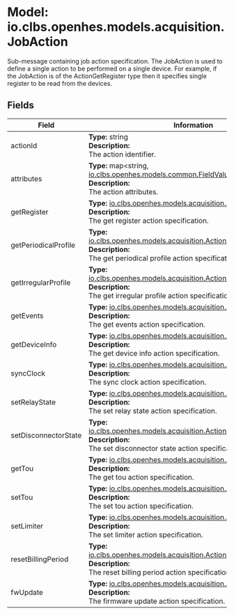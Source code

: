 # Model: io.clbs.openhes.models.acquisition.JobAction

Sub-message containing job action specification.
 The JobAction is used to define a single action to be performed on a single device.
 For example, if the JobAction is of the ActionGetRegister type then it specifies single register to be read from the devices.

## Fields

| Field | Information |
| --- | --- |
| actionId | <b>Type:</b> string<br><b>Description:</b><br>The action identifier. |
| attributes | <b>Type:</b> map<string, [io.clbs.openhes.models.common.FieldValue](model-io-clbs-openhes-models-common-fieldvalue.md)><br><b>Description:</b><br>The action attributes. |
| getRegister | <b>Type:</b> [io.clbs.openhes.models.acquisition.ActionGetRegister](model-io-clbs-openhes-models-acquisition-actiongetregister.md)<br><b>Description:</b><br>The get register action specification. |
| getPeriodicalProfile | <b>Type:</b> [io.clbs.openhes.models.acquisition.ActionGetPeriodicalProfile](model-io-clbs-openhes-models-acquisition-actiongetperiodicalprofile.md)<br><b>Description:</b><br>The get periodical profile action specification. |
| getIrregularProfile | <b>Type:</b> [io.clbs.openhes.models.acquisition.ActionGetIrregularProfile](model-io-clbs-openhes-models-acquisition-actiongetirregularprofile.md)<br><b>Description:</b><br>The get irregular profile action specification. |
| getEvents | <b>Type:</b> [io.clbs.openhes.models.acquisition.ActionGetEvents](model-io-clbs-openhes-models-acquisition-actiongetevents.md)<br><b>Description:</b><br>The get events action specification. |
| getDeviceInfo | <b>Type:</b> [io.clbs.openhes.models.acquisition.ActionGetDeviceInfo](model-io-clbs-openhes-models-acquisition-actiongetdeviceinfo.md)<br><b>Description:</b><br>The get device info action specification. |
| syncClock | <b>Type:</b> [io.clbs.openhes.models.acquisition.ActionSyncClock](model-io-clbs-openhes-models-acquisition-actionsyncclock.md)<br><b>Description:</b><br>The sync clock action specification. |
| setRelayState | <b>Type:</b> [io.clbs.openhes.models.acquisition.ActionSetRelayState](model-io-clbs-openhes-models-acquisition-actionsetrelaystate.md)<br><b>Description:</b><br>The set relay state action specification. |
| setDisconnectorState | <b>Type:</b> [io.clbs.openhes.models.acquisition.ActionSetDisconnectorState](model-io-clbs-openhes-models-acquisition-actionsetdisconnectorstate.md)<br><b>Description:</b><br>The set disconnector state action specification. |
| getTou | <b>Type:</b> [io.clbs.openhes.models.acquisition.ActionGetTou](model-io-clbs-openhes-models-acquisition-actiongettou.md)<br><b>Description:</b><br>The get tou action specification. |
| setTou | <b>Type:</b> [io.clbs.openhes.models.acquisition.ActionSetTou](model-io-clbs-openhes-models-acquisition-actionsettou.md)<br><b>Description:</b><br>The set tou action specification. |
| setLimiter | <b>Type:</b> [io.clbs.openhes.models.acquisition.ActionSetLimiter](model-io-clbs-openhes-models-acquisition-actionsetlimiter.md)<br><b>Description:</b><br>The set limiter action specification. |
| resetBillingPeriod | <b>Type:</b> [io.clbs.openhes.models.acquisition.ActionResetBillingPeriod](model-io-clbs-openhes-models-acquisition-actionresetbillingperiod.md)<br><b>Description:</b><br>The reset billing period action specification. |
| fwUpdate | <b>Type:</b> [io.clbs.openhes.models.acquisition.ActionFwUpdate](model-io-clbs-openhes-models-acquisition-actionfwupdate.md)<br><b>Description:</b><br>The firmware update action specification. |

